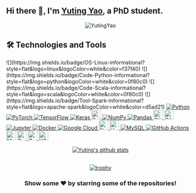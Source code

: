 ## Hi there 👋, I'm [Yuting Yao](https://space.bilibili.com/22535722), a PhD student.

<center>

<a><img src="https://komarev.com/ghpvc/?username=YutingYao&label=Views&color=blue&style=plastic" alt="YutingYao" /></a>

</center>

## 🛠  Technologies and Tools






<p align="left">  
![](https://img.shields.io/badge/OS-Linux-informational?style=flat&logo=linux&logoColor=white&color=f37f40)
![](https://img.shields.io/badge/Code-Python-informational?style=flat&logo=python&logoColor=white&color=0f80c0)
![](https://img.shields.io/badge/Code-Scala-informational?style=flat&logo=scala&logoColor=white&color=0f80c0)
![](https://img.shields.io/badge/Tool-Spark-informational?style=flat&logo=apache-spark&logoColor=white&color=d5ad21)
  <a href="https://www.python.org/" target="_blank"> <img alt="Python" src="https://img.shields.io/badge/python%20-%2314354C.svg?&style=for-the-badge&logo=python&logoColor=white"/> </a> <a href="https://pyotrch.org/" target="_blank"> <img alt="PyTorch" src="https://img.shields.io/badge/PyTorch%20-%23EE4C2C.svg?&style=for-the-badge&logo=PyTorch&logoColor=white" /> </a> <a href="https://tensorflow.org/" target="_blank"> <img alt="TensorFlow" src="https://img.shields.io/badge/TensorFlow%20-%23FF6F00.svg?&style=for-the-badge&logo=TensorFlow&logoColor=white" /> <a href="https://keras.io/" target="_blank"> <img alt="Keras" src="https://img.shields.io/badge/Keras%20-%23D00000.svg?&style=for-the-badge&logo=Keras&logoColor=white"/> </a> <a href="https://sklearn.org/" target="_blank"> <img src="https://img.shields.io/badge/Scikit Learn-282C34?logo=scikit-learn" alt="ScikitLearn logo" title="Scikit Learn" height="25" /> </a> <a href="https://numpy.org/" target="_blank"> <img alt="NumPy" src="https://img.shields.io/badge/numpy%20-%23013243.svg?&style=for-the-badge&logo=numpy&logoColor=white" /> </a> <a href="https://pandas.pydata.org/" target="_blank"> <img alt="Pandas" src="https://img.shields.io/badge/pandas%20-%23150458.svg?&style=for-the-badge&logo=pandas&logoColor=white" /> </a> <a href="https://git-scm.com/" target="_blank"> <img src="https://img.shields.io/badge/Git-282C34?logo=git" alt="Git logo" title="Git" height="25" /> </a> <a href="https://github.com/" target="_blank"> <img src="https://img.shields.io/badge/GitHub-282C34?logo=github" alt="GitHub logo" title="GitHub" height="25" /> </a> <a href="https://jupyter.org/" target="_blank"> <img alt="Jupyter" src="https://img.shields.io/badge/Jupyter%20-%23F37626.svg?&style=for-the-badge&logo=Jupyter&logoColor=white" /> </a> <a href="https://www.docker.com/" target = "_blank"> <img alt="Docker" src="https://img.shields.io/badge/docker%20-%230db7ed.svg?&style=for-the-badge&logo=docker&logoColor=white"/> </a> <a href = "https://cloud.google.com/" target = "_blank"> <img alt="Google Cloud" src="https://img.shields.io/badge/Google%20Cloud%20-%234285F4.svg?&style=for-the-badge&logo=google-cloud&logoColor=white"/> </a> <a href="https://streamlit.io/" target="_blank"> <img src="https://img.shields.io/badge/Streamlit-282C34?logo=streamlit" alt="Streamlit logo" title="Heroku" height="25" /> </a> <a href="https://www.heroku.com/" target="_blank"> <img src="https://img.shields.io/badge/Heroku-282C34?logo=heroku&logoColor=A3AAEB" alt="Heroku logo" title="Heroku" height="25" /> </a> <a href="https://www.mysql.com/" target= "_blank"> <img alt="MySQL" src="https://img.shields.io/badge/mysql-%2300f.svg?&style=for-the-badge&logo=mysql&logoColor=white"/> </a> <a href="https://github.com/features/actions" target = "_blank"> <img alt="GitHub Actions" src="https://img.shields.io/badge/github%20actions%20-%232671E5.svg?&style=for-the-badge&logo=github%20actions&logoColor=white"/> </a>   <img alt="MongoDB" src="https://img.shields.io/badge/-MongoDB-black?style=flat-square&logo=mongodb" height="25" /> </a> <a href="https://www.mongodb.com/zh-cn" target="_blank"> <img alt="Docker" src="https://img.shields.io/badge/-Docker-2496ED?style=flat-square&logo=docker&logoColor=white" height="25" /> </a> <a href="https://www.docker.com/" target="_blank"> <img alt="Google Cloud" src="https://img.shields.io/badge/Google%20Cloud-4285F4?style=flat-square&logo=google-cloud&logoColor=white" height="25" /> </a> <a href="https://cloud.google.com/" target="_blank">  <img alt="VSCode" src="https://img.shields.io/badge/-VSCode-007ACC?style=flat-square&logo=visual-studio-code&logoColor=white" height="25" /> </a> <a href="https://code.visualstudio.com/" target="_blank">
  
 
  <div align="center">



<a href="https://github.com/YutingYao">
 <img align="center" src="https://github-readme-stats.vercel.app/api?username=YutingYao&show_icons=true&theme=dark&line_height=27" alt="Yuting's github stats"/>
</a>
  
<br>
<br>
  
[![trophy](https://github-profile-trophy.vercel.app/?username=YutingYao&theme=onedark)](https://github.com/ryo-ma/github-profile-trophy)
  
</div>
  
  
<div align="center">

### Show some ❤️ by starring some of the repositories!

</div>

<!--
**YutingYao/YutingYao** is a ✨ _special_ ✨ repository because its `README.md` (this file) appears on your GitHub profile.

Here are some ideas to get you started:

- 🔭 I’m currently working on ...
- 🌱 I’m currently learning ...
- 👯 I’m looking to collaborate on ...
- 🤔 I’m looking for help with ...
- 💬 Ask me about ...
- 📫 How to reach me: ...
- 😄 Pronouns: ...
- ⚡ Fun fact: ...
-->
